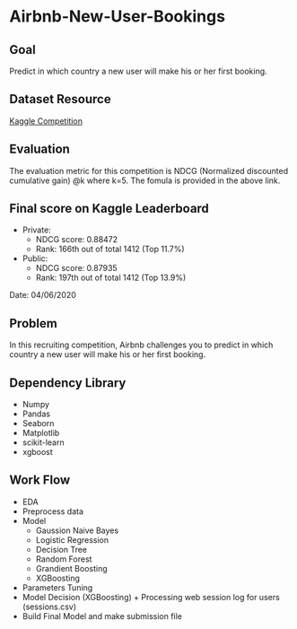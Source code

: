 # Airbnb-New-User-Bookings

## Goal
Predict in which country a new user will make his or her first booking.

## Dataset Resource
[Kaggle Competition](https://www.kaggle.com/c/airbnb-recruiting-new-user-bookings/overview)

## Evaluation
The evaluation metric for this competition is NDCG (Normalized discounted cumulative gain) @k where k=5. The fomula is provided in the above link.  

## Final score on Kaggle Leaderboard
* Private: 
  * NDCG score: 0.88472 
  * Rank: 166th out of total 1412 (Top 11.7%)
* Public: 
  * NDCG score: 0.87935 
  * Rank: 197th out of total 1412 (Top 13.9%)
  
 Date: 04/06/2020
  

## Problem
In this recruiting competition, Airbnb challenges you to predict in which country a new user will make his or her first booking.

## Dependency Library
* Numpy
* Pandas
* Seaborn
* Matplotlib
* scikit-learn
* xgboost

## Work Flow
* EDA
* Preprocess data
* Model
  * Gaussion Naive Bayes
  * Logistic Regression
  * Decision Tree
  * Random Forest
  * Grandient Boosting
  * XGBoosting
* Parameters Tuning
* Model Decision (XGBoosting) + Processing web session log for users (sessions.csv)
* Build Final Model and make submission file
